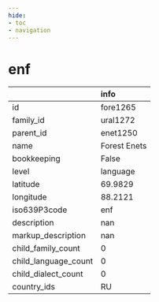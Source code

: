 ```yaml
---
hide:
- toc
- navigation
---
```

# enf
|                      | info         |
|:---------------------|:-------------|
| id                   | fore1265     |
| family_id            | ural1272     |
| parent_id            | enet1250     |
| name                 | Forest Enets |
| bookkeeping          | False        |
| level                | language     |
| latitude             | 69.9829      |
| longitude            | 88.2121      |
| iso639P3code         | enf          |
| description          | nan          |
| markup_description   | nan          |
| child_family_count   | 0            |
| child_language_count | 0            |
| child_dialect_count  | 0            |
| country_ids          | RU           |